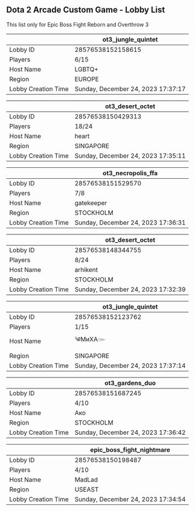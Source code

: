 ## Dota 2 Arcade Custom Game - Lobby List

This list only for Epic Boss Fight Reborn and Overthrow 3

|  | ot3_jungle_quintet |
| ------ | ------ |
| Lobby ID | 28576538152158615 |
| Players | 6/15 |
| Host Name | LGBTQ+ |
| Region | EUROPE |
| Lobby Creation Time | Sunday, December 24, 2023 17:37:17 |


|  | ot3_desert_octet |
| ------ | ------ |
| Lobby ID | 28576538150429313 |
| Players | 18/24 |
| Host Name | heart |
| Region | SINGAPORE |
| Lobby Creation Time | Sunday, December 24, 2023 17:35:11 |


|  | ot3_necropolis_ffa |
| ------ | ------ |
| Lobby ID | 28576538151529570 |
| Players | 7/8 |
| Host Name | gatekeeper |
| Region | STOCKHOLM |
| Lobby Creation Time | Sunday, December 24, 2023 17:36:31 |


|  | ot3_desert_octet |
| ------ | ------ |
| Lobby ID | 28576538148344755 |
| Players | 8/24 |
| Host Name | arhikent |
| Region | STOCKHOLM |
| Lobby Creation Time | Sunday, December 24, 2023 17:32:39 |


|  | ot3_jungle_quintet |
| ------ | ------ |
| Lobby ID | 28576538152123762 |
| Players | 1/15 |
| Host Name | ༄МиXА๛ |
| Region | SINGAPORE |
| Lobby Creation Time | Sunday, December 24, 2023 17:37:14 |


|  | ot3_gardens_duo |
| ------ | ------ |
| Lobby ID | 28576538151687245 |
| Players | 4/10 |
| Host Name | Ако |
| Region | STOCKHOLM |
| Lobby Creation Time | Sunday, December 24, 2023 17:36:42 |


|  | epic_boss_fight_nightmare |
| ------ | ------ |
| Lobby ID | 28576538150198487 |
| Players | 4/10 |
| Host Name | MadLad |
| Region | USEAST |
| Lobby Creation Time | Sunday, December 24, 2023 17:34:54 |


